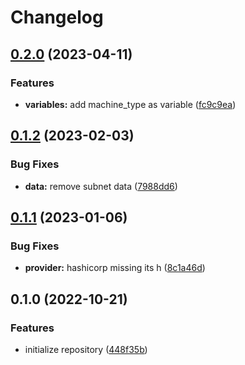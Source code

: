 # Changelog

## [0.2.0](https://github.com/padok-team/terraform-google-bastion/compare/v0.1.2...v0.2.0) (2023-04-11)


### Features

* **variables:** add machine_type as variable ([fc9c9ea](https://github.com/padok-team/terraform-google-bastion/commit/fc9c9ea3816c61caf675c55cd57f32ebed7bcf5c))

## [0.1.2](https://github.com/padok-team/terraform-google-bastion/compare/v0.1.1...v0.1.2) (2023-02-03)


### Bug Fixes

* **data:** remove subnet data ([7988dd6](https://github.com/padok-team/terraform-google-bastion/commit/7988dd609c639a74d1c47b4be72b6b8834126b3a))

## [0.1.1](https://github.com/padok-team/terraform-google-bastion/compare/v0.1.0...v0.1.1) (2023-01-06)


### Bug Fixes

* **provider:** hashicorp missing its h ([8c1a46d](https://github.com/padok-team/terraform-google-bastion/commit/8c1a46dbff2202c307585435202e0eef945ef44e))

## 0.1.0 (2022-10-21)


### Features

* initialize repository ([448f35b](https://github.com/padok-team/terraform-google-bastion/commit/448f35b529161332f28f9c87527251c191d57bf8))
